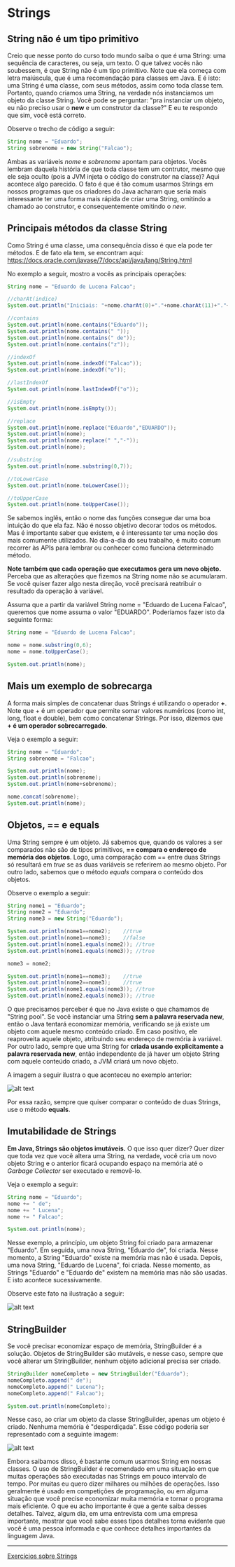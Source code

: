 # Strings

## String não é um tipo primitivo

Creio que nesse ponto do curso todo mundo saiba o que é uma String: uma sequência de caracteres, ou seja, um texto.
O que talvez vocês não soubessem, é que String não é um tipo primitivo.
Note que ela começa com letra maiúscula, que é uma recomendação para classes em Java.
E é isto: uma String é uma classe, com seus métodos, assim como toda classe tem.
Portanto, quando criamos uma String, na verdade nós instanciamos um objeto da classe String.
Você pode se perguntar: "pra instanciar um objeto, eu não preciso usar o **new** e um construtor da classe?"
E eu te respondo que sim, você está correto. 

Observe o trecho de código a seguir:


```java
String nome = "Eduardo";
String sobrenome = new String("Falcao");
```

Ambas as variáveis *nome* e *sobrenome* apontam para objetos.
Vocês lembram daquela história de que toda classe tem um contrutor, mesmo que ele seja oculto (pois a JVM injeta o código do construtor na classe)?
Aqui acontece algo parecido.
O fato é que é tão comum usarmos Strings em nossos programas que os criadores do Java acharam que seria mais interessante ter uma forma mais rápida de criar uma String, omitindo a chamado ao construtor, e consequentemente omitindo o *new*.

## Principais métodos da classe String

Como String é uma classe, uma consequência disso é que ela pode ter métodos.
E de fato ela tem, se encontram aqui: https://docs.oracle.com/javase/7/docs/api/java/lang/String.html

No exemplo a seguir, mostro a vocês as principais operações:


```java
String nome = "Eduardo de Lucena Falcao";

//charAt(indice)
System.out.println("Iniciais: "+nome.charAt(0)+"."+nome.charAt(11)+"."+nome.charAt(18));

//contains
System.out.println(nome.contains("Eduardo"));
System.out.println(nome.contains(" "));
System.out.println(nome.contains(" de"));
System.out.println(nome.contains("z"));

//indexOf
System.out.println(nome.indexOf("Falcao"));
System.out.println(nome.indexOf("o"));

//lastIndexOf
System.out.println(nome.lastIndexOf("o"));

//isEmpty
System.out.println(nome.isEmpty());

//replace
System.out.println(nome.replace("Eduardo","EDUARDO"));
System.out.println(nome);
System.out.println(nome.replace(" ","-"));
System.out.println(nome);

//substring
System.out.println(nome.substring(0,7));

//toLowerCase
System.out.println(nome.toLowerCase());

//toUpperCase
System.out.println(nome.toUpperCase());
```

Se sabemos inglês, então o nome das funções consegue dar uma boa intuição do que ela faz.
Não é nosso objetivo decorar todos os métodos.
Mas é importante saber que existem, e é interessante ter uma noção dos mais comumente utilizados.
No dia-a-dia do seu trabalho, é muito comum recorrer às APIs para lembrar ou conhecer como funciona determinado método.

**Note também que cada operação que executamos gera um novo objeto.**
Perceba que as alterações que fizemos na String nome não se acumularam.
Se você quiser fazer algo nesta direção, você precisará reatribuir o resultado da operação à variável.

Assuma que a partir da variável String nome = "Eduardo de Lucena Falcao", queremos que nome assuma o valor "EDUARDO".
Poderíamos fazer isto da seguinte forma:

```java
String nome = "Eduardo de Lucena Falcao";

nome = nome.substring(0,6);
nome = nome.toUpperCase();

System.out.println(nome);
```

## Mais um exemplo de sobrecarga

A forma mais simples de concatenar duas Strings é utilizando o operador **+**.
Note que + é um operador que permite somar valores numéricos (como int, long, float e double), bem como concatenar Strings.
Por isso, dizemos que **+ é um operador sobrecarregado**.

Veja o exemplo a seguir:

```java
String nome = "Eduardo";
String sobrenome = "Falcao";

System.out.println(nome);
System.out.println(sobrenome);
System.out.println(nome+sobrenome);

nome.concat(sobrenome);
System.out.println(nome);
```

## Objetos, == e equals

Uma String sempre é um objeto.
Já sabemos que, quando os valores a ser comparados não são de tipos primitivos, **== compara o endereço de memória dos objetos**.
Logo, uma comparação com == entre duas Strings só resultará em *true* se as duas variáveis se referirem ao mesmo objeto.
Por outro lado, sabemos que o método *equals* compara o conteúdo dos objetos.

Observe o exemplo a seguir:

```java
String nome1 = "Eduardo";
String nome2 = "Eduardo";
String nome3 = new String("Eduardo");

System.out.println(nome1==nome2);	 //true
System.out.println(nome1==nome3);	 //false
System.out.println(nome1.equals(nome2)); //true
System.out.println(nome1.equals(nome3)); //true

nome3 = nome2;

System.out.println(nome1==nome3);	 //true
System.out.println(nome2==nome3);	 //true
System.out.println(nome1.equals(nome3)); //true
System.out.println(nome2.equals(nome3)); //true
```

O que precisamos perceber é que no Java existe o que chamamos de "String pool".
Se você instanciar uma String **sem a palavra reservada new**, então o Java tentará economizar memória, verificando se já existe um objeto com aquele mesmo conteúdo criado.
Em caso positivo, ele reaproveita aquele objeto, atribuindo seu endereço de memória à variável.
Por outro lado, sempre que uma String for **criada usando explicitamente a palavra reservada new**, então independente de já haver um objeto String com aquele conteúdo criado, a JVM criará um novo objeto.

A imagem a seguir ilustra o que aconteceu no exemplo anterior:

![alt text](imgs/string-pool.png)

Por essa razão, sempre que quiser comparar o conteúdo de duas Strings, use o método **equals**.

## Imutabilidade de Strings

**Em Java, Strings são objetos imutáveis.**
O que isso quer dizer?
Quer dizer que toda vez que você altera uma String, na verdade, você cria um novo objeto String e o anterior ficará ocupando espaço na memória até o *Garbage Collector* ser executado e removê-lo.

Veja o exemplo a seguir:

```java
String nome = "Eduardo";
nome += " de";
nome += " Lucena";
nome += " Falcao";

System.out.println(nome);
```

Nesse exemplo, a princípio, um objeto String foi criado para armazenar "Eduardo".
Em seguida, uma nova String, "Eduardo de", foi criada. Nesse momento, a String "Eduardo" existe na memória mas não é usada.
Depois, uma nova String, "Eduardo de Lucena", foi criada. Nesse momento, as Strings "Eduardo" e "Eduardo de" existem na memória mas não são usadas.
E isto acontece sucessivamente.

Observe este fato na ilustração a seguir:

![alt text](imgs/strings-imutaveis-full.png)

## StringBuilder

Se você precisar economizar espaço de memória, StringBuilder é a solução.
Objetos de StringBuilder são mutáveis, e nesse caso, sempre que você alterar um StringBuilder, nenhum objeto adicional precisa ser criado.

```java
StringBuilder nomeCompleto = new StringBuilder("Eduardo");
nomeCompleto.append(" de");
nomeCompleto.append(" Lucena");
nomeCompleto.append(" Falcao");

System.out.println(nomeCompleto);
```

Nesse caso, ao criar um objeto da classe StringBuilder, apenas um objeto é criado. Nenhuma memória é "desperdiçada".
Esse código poderia ser representado com a seguinte imagem:

![alt text](imgs/stringbuilder.png)

Embora saibamos disso, é bastante comum usarmos String em nossas classes.
O uso de StringBuilder é recomendado em uma situação em que muitas operações são executadas nas Strings em pouco intervalo de tempo.
Por muitas eu quero dizer milhares ou milhões de operações.
Isso geralmente é usado em competições de programação, ou em alguma situação que você precise economizar muita memória e tornar o programa mais eficiente.
O que eu acho importante é que a gente saiba desses detalhes.
Talvez, algum dia, em uma entrevista com uma empresa importante, mostrar que você sabe esses tipos detalhes torna evidente que você é uma pessoa informada e que conhece detalhes importantes da linguagem Java.

---

[Exercícios sobre Strings](../exercicios/Strings.md)

